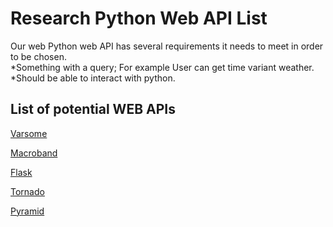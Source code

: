 # Research Python Web API List
Our web Python web API has several requirements it needs to meet in order to be chosen. <br />
*Something with a query; For example User can get time variant weather. <br />
*Should be able to interact with python. <br />
## List of potential WEB APIs

[Varsome](https://landing.varsome.com/varsome-api) <br />

[Macroband](https://help.macrobond.com/technical-information/the-macrobond-api-for-python/) <br />

[Flask](https://flask.palletsprojects.com/en/1.1.x/) <br />

[Tornado](https://flask.palletsprojects.com/en/1.1.x/) <br />

[Pyramid](https://trypyramid.com/) <br />
